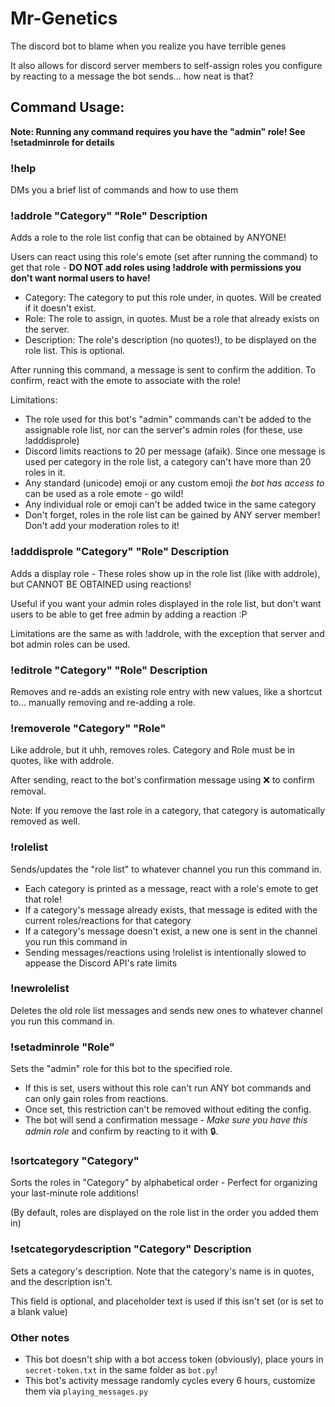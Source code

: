 # Mr-Genetics
 The discord bot to blame when you realize you have terrible genes

 It also allows for discord server members to self-assign roles you configure by reacting to a message the bot sends... how neat is that?

## Command Usage:

**Note: Running any command requires you have the "admin" role! See !setadminrole for details**

### !help
DMs you a brief list of commands and how to use them


### !addrole "Category" "Role" Description
Adds a role to the role list config that can be obtained by ANYONE!

Users can react using this role's emote (set after running the command) to get that role - **DO NOT add roles using !addrole with permissions you don't want normal users to have!**
  - Category: The category to put this role under, in quotes. Will be created if it doesn't exist.
  - Role: The role to assign, in quotes. Must be a role that already exists on the server.
  - Description: The role's description (no quotes!), to be displayed on the role list. This is optional.
  
After running this command, a message is sent to confirm the addition. To confirm, react with the emote to associate with the role!

Limitations:
  - The role used for this bot's "admin" commands can't be added to the assignable role list, nor can the server's admin roles (for these, use !adddisprole)
  - Discord limits reactions to 20 per message (afaik). Since one message is used per category in the role list, a category can't have more than 20 roles in it.
  - Any standard (unicode) emoji or any custom emoji *the bot has access to* can be used as a role emote - go wild!
  - Any individual role or emoji can't be added twice in the same category
  - Don't forget, roles in the role list can be gained by ANY server member! Don't add your moderation roles to it!


### !adddisprole "Category" "Role" Description
Adds a display role - These roles show up in the role list (like with addrole), but CANNOT BE OBTAINED using reactions!

Useful if you want your admin roles displayed in the role list, but don't want users to be able to get free admin by adding a reaction :P

Limitations are the same as with !addrole, with the exception that server and bot admin roles can be used.


### !editrole "Category" "Role" Description
Removes and re-adds an existing role entry with new values, like a shortcut to... manually removing and re-adding a role.


### !removerole "Category" "Role"
Like addrole, but it uhh, removes roles. Category and Role must be in quotes, like with addrole.

After sending, react to the bot's confirmation message using ❌ to confirm removal.

Note: If you remove the last role in a category, that category is automatically removed as well.


### !rolelist
Sends/updates the "role list" to whatever channel you run this command in.

  - Each category is printed as a message, react with a role's emote to get that role!
  - If a category's message already exists, that message is edited with the current roles/reactions for that category
  - If a category's message doesn't exist, a new one is sent in the channel you run this command in
  - Sending messages/reactions using !rolelist is intentionally slowed to appease the Discord API's rate limits


### !newrolelist
Deletes the old role list messages and sends new ones to whatever channel you run this command in.
  

### !setadminrole "Role"
Sets the "admin" role for this bot to the specified role.

  - If this is set, users without this role can't run ANY bot commands and can only gain roles from reactions.
  - Once set, this restriction can't be removed without editing the config.
  - The bot will send a confirmation message - *Make sure you have this admin role* and confirm by reacting to it with 🔒.


### !sortcategory "Category"
Sorts the roles in "Category" by alphabetical order - Perfect for organizing your last-minute role additions!

(By default, roles are displayed on the role list in the order you added them in)


### !setcategorydescription "Category" Description
Sets a category's description. Note that the category's name is in quotes, and the description isn't.

This field is optional, and placeholder text is used if this isn't set (or is set to a blank value)


### Other notes
 - This bot doesn't ship with a bot access token (obviously), place yours in `secret-token.txt` in the same folder as `bot.py`!
 - This bot's activity message randomly cycles every 6 hours, customize them via `playing_messages.py`
